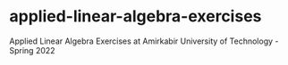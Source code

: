 # applied-linear-algebra-exercises
Applied Linear Algebra Exercises at Amirkabir University of Technology - Spring 2022
